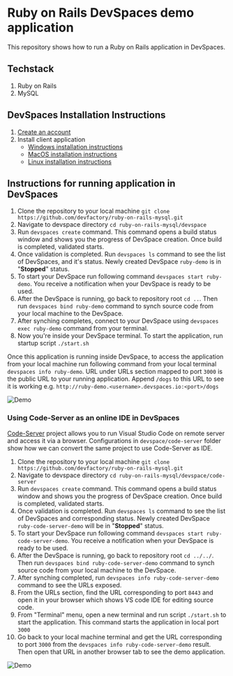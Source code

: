 # Ruby on Rails DevSpaces demo application

This repository shows how to run a Ruby on Rails application in DevSpaces.

## Techstack

1. Ruby on Rails
2. MySQL

## DevSpaces Installation Instructions
1. [Create an account](https://support.devspaces.io/article/21-account-creation-authentication-step-by-step)
2. Install client application
    * [Windows installation instructions](https://support.devspaces.io/article/45-devspaces-client-installation-windows)
    * [MacOS installation instructions](https://support.devspaces.io/article/46-devspaces-client-installation-macos)
    * [Linux installation instructions](https://support.devspaces.io/article/47-devspaces-client-installation-linux)

## Instructions for running application in DevSpaces
1. Clone the repository to your local machine `git clone https://github.com/devfactory/ruby-on-rails-mysql.git`
2. Navigate to devspace directory `cd ruby-on-rails-mysql/devspace`
3. Run `devspaces create` command. This command opens a build status window and shows you the progress of DevSpace creation. Once build is completed, validated starts.
4. Once validation is completed. Run `devspaces ls` command to see the list of DevSpaces, and it's status. Newly created DevSpace `ruby-demo` is in "**Stopped**" status.
5. To start your DevSpace run following command `devspaces start ruby-demo`. You receive a notification when your DevSpace is ready to be used.
6. After the DevSpace is running, go back to repository root `cd ..`. Then run `devspaces bind ruby-demo` command to synch source code from your local machine to the DevSpace.
7. After synching completes, connect to your DevSpace using `devspaces exec ruby-demo` command from your terminal.
8. Now you're inside your DevSpace terminal. To start the application, run startup script `./start.sh`

Once this application is running inside DevSpace, to access the application from your local machine run following command from your local terminal `devspaces info ruby-demo`. URL under URLs section mapped to port `3000` is the public URL to your running application. Append `/dogs` to this URL to see it is working e.g. `http://ruby-demo.<username>.devspaces.io:<port>/dogs`

![Demo](https://drive.google.com/uc?export=view&id=1dBo6X9tCgfz6ufPdPzzo6lQczi-fc4WA)

### Using Code-Server as an online IDE in DevSpaces

[Code-Server](https://github.com/cdr/code-server) project allows you to run Visual Studio Code on remote server and access it via a browser. Configurations in `devspace/code-server` folder show how we can convert the same project to use Code-Server as IDE.

1. Clone the repository to your local machine `git clone https://github.com/devfactory/ruby-on-rails-mysql.git`
2. Navigate to devspace directory `cd ruby-on-rails-mysql/devspace/code-server`
3. Run `devspaces create` command. This command opens a build status window and shows you the progress of DevSpace creation. Once build is completed, validated starts.
4. Once validation is completed. Run `devspaces ls` command to see the list of DevSpaces and corresponding status. Newly created DevSpace `ruby-code-server-demo` will be in "**Stopped**" status.
5. To start your DevSpace run following command `devspaces start ruby-code-server-demo`. You receive a notification when your DevSpace is ready to be used.
6. After the DevSpace is running, go back to repository root `cd ../../`. Then run `devspaces bind ruby-code-server-demo` command to synch source code from your local machine to the DevSpace.
7. After synching completed, run `devspaces info ruby-code-server-demo` command to see the URLs exposed.
8. From the URLs section, find the URL corresponding to port `8443` and open it in your browser which shows VS code IDE for editing source code.
9. From "Terminal" menu, open a new terminal and run script `./start.sh` to start the application. This command starts the application in local port `3000`
10. Go back to your local machine terminal and get the URL corresponding to port `3000` from the `devspaces info ruby-code-server-demo` result. Then open that URL in another browser tab to see the demo application.

![Demo](https://drive.google.com/uc?export=view&id=1rITFqbrm9JE8ZAVkPY63Sg9TFAbCnrvZ)
